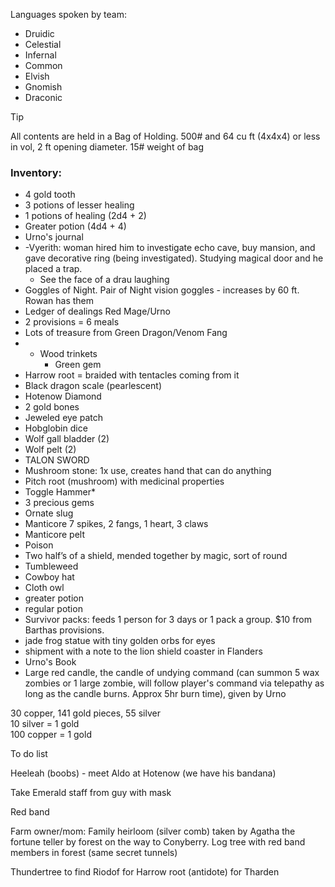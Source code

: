 Languages spoken by team:

- Druidic
- Celestial
- Infernal
- Common
- Elvish
- Gnomish
- Draconic


>[!tip]  
>All contents are held in a Bag of Holding. 500# and 64 cu ft (4x4x4) or less in vol, 2 ft opening diameter. 15# weight of bag

### ****Inventory****: 

- 4 gold tooth
- 3 potions of lesser healing
- 1 potions of healing (2d4 + 2)
- Greater potion (4d4 + 4)
- Urno's journal
- -Vyerith: woman hired him to investigate echo cave, buy mansion, and gave decorative ring (being investigated). Studying magical door and he placed a trap.
	- See the face of a drau laughing
- Goggles of Night. Pair of Night vision goggles - increases by 60 ft. Rowan has them
- Ledger of dealings Red Mage/Urno
- 2 provisions = 6 meals
- Lots of treasure from Green Dragon/Venom Fang
- - Wood trinkets
    - Green gem
- Harrow root = braided with tentacles coming from it
- Black dragon scale (pearlescent)
- Hotenow Diamond 
- 2 gold bones
- Jeweled eye patch
- Hobglobin dice
- Wolf gall bladder (2)
- Wolf pelt (2)
- TALON SWORD
- Mushroom stone: 1x use, creates hand that can do anything
- Pitch root (mushroom) with medicinal properties
- Toggle Hammer*
- 3 precious gems
- Ornate slug
- Manticore 7 spikes, 2 fangs, 1 heart, 3 claws
- Manticore pelt
- Poison
- Two half’s of a shield, mended together by magic, sort of round
- Tumbleweed ﻿
- Cowboy hat
- Cloth owl
- greater potion
- regular potion
- Survivor packs: feeds 1 person for 3 days or 1 pack a group. $10 from Barthas provisions. 
- jade frog statue with tiny golden orbs for eyes
- shipment with a note to the lion shield coaster in Flanders
- Urno's Book
- Large red candle, the candle of undying command (can summon 5 wax zombies or 1 large zombie, will follow player's command via telepathy as long as the candle burns. Approx 5hr burn time), given by Urno
  

  

  

30 copper, 141 gold pieces, 55 silver  
10 silver = 1 gold  
100 copper = 1 gold

  

  

  

To do list

  

Heeleah (boobs) - meet Aldo at Hotenow (we have his bandana)

  

Take Emerald staff from guy with mask

  

Red band

  

Farm owner/mom: Family heirloom (silver comb) taken by Agatha the fortune teller by forest on the way to Conyberry. Log tree with red band members in forest (same secret tunnels)

  

Thundertree to find Riodof for Harrow root (antidote) for Tharden